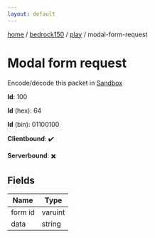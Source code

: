 ```yaml
---
layout: default
---
```


[home](/)  /  [bedrock150](/protocol/bedrock150)  /  [play](/protocol/bedrock150/play)  /  modal-form-request

# Modal form request

Encode/decode this packet in [Sandbox](../../../sandbox/bedrock150#play.modal_form_request)

**Id**: 100

**Id** (hex): 64

**Id** (bin): 01100100

**Clientbound**: ✔️

**Serverbound**: ✖️

## Fields

Name | Type
---|---
form id | varuint
data | string
